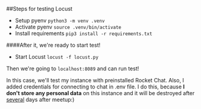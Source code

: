 ##Steps for testing Locust
* Setup pyenv `python3 -m venv .venv`
* Activate pyenv `source .venv/bin/activate`
* Install requirements `pip3 install -r requirements.txt`

####After it, we're ready to start test!

* Start Locust `locust -f locust.py`

Then we're going to `localhost:8089` and can run test!

In this case, we'll test my instance with preinstalled Rocket Chat.
Also, I added credentials for connecting to chat in .env file. I do this, because <b>I don't store any personal data</b> on this instance and it will be destroyed after <u>several</u> days after meetup:)

